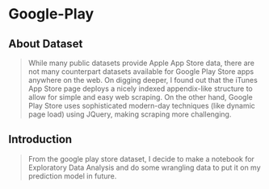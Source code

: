# Google-Play

## About Dataset

> While many public datasets provide Apple App Store data, there are not many counterpart datasets available for Google Play Store apps anywhere on the web. On digging deeper, I found out that the iTunes App Store page deploys a nicely indexed appendix-like structure to allow for simple and easy web scraping. On the other hand, Google Play Store uses sophisticated modern-day techniques (like dynamic page load) using JQuery, making scraping more challenging.

## Introduction

> From the google play store dataset, I decide to make a notebook for Exploratory Data Analysis and do some wrangling data to put it on my prediction model in future.
